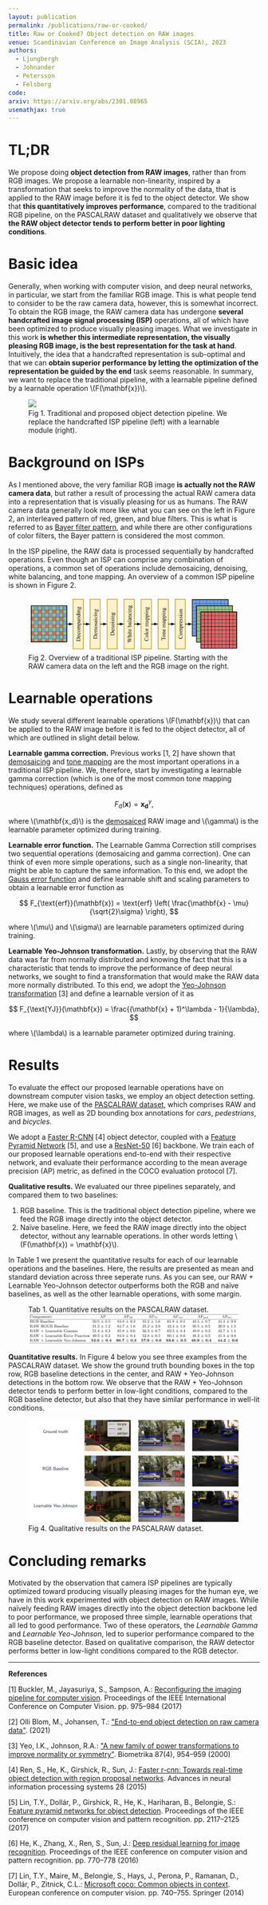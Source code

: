 ```yaml
---
layout: publication
permalink: /publications/raw-or-cooked/
title: Raw or Cooked? Object detection on RAW images
venue: Scandinavian Conference on Image Analysis (SCIA), 2023
authors:
  - Ljungbergh
  - Johnander
  - Petersson
  - Felsberg
code:
arxiv: https://arxiv.org/abs/2301.08965
usemathjax: true
---
```


# TL;DR
We propose doing **object detection from RAW images**, rather than from RGB images. We propose a learnable non-linearity, inspired by a transformation that seeks to improve the normality of the data, that is applied to the RAW image before it is fed to the object detector. We show that **this quantitatively improves performance**, compared to the traditional RGB pipeline, on the PASCALRAW dataset and qualitatively we observe that **the RAW object detector tends to perform better in poor lighting conditions**.

# Basic idea
Generally, when working with computer vision, and deep neural networks, in particular, we start from the familiar RGB image. This is what people tend to consider to be the raw camera data, however, this is somewhat incorrect. To obtain the RGB image, the RAW camera data has undergone **several handcrafted image signal processing (ISP)** operations, all of which have been optimized to produce visually pleasing images. What we investigate in this work **is whether this intermediate representation, the visually pleasing RGB image, is the best representation for the task at hand**. Intuitively, the idea that a handcrafted representation is sub-optimal and that we can **obtain superior performance by letting the optimization of the representation be guided by the end** task seems reasonable. In summary, we want to replace the traditional pipeline, with a learnable pipeline defined by a learnable operation \\(F(\mathbf{x})\\).
<figure>
  <img src="/assets/img/publications/raw-or-cooked_thumbnail.jpg"/>
  <figcaption>Fig 1. Traditional and proposed object detection pipeline. We replace the handcrafted ISP pipeline (left) with a learnable module (right).</figcaption>
</figure>


# Background on ISPs
As I mentioned above, the very familiar RGB image **is actually not the RAW camera data**, but rather a result of processing the actual RAW camera data into a representation that is visually pleasing for us as humans. The RAW camera data generally look more like what you can see on the left in Figure 2, an interleaved pattern of red, green, and blue filters. This is what is referred to as [Bayer filter pattern](https://en.wikipedia.org/wiki/Bayer_filter), and while there are other configurations of color filters, the Bayer pattern is considered the most common.

In the ISP pipeline, the RAW data is processed sequentially by handcrafted operations. Even though an ISP can comprise any combination of operations, a common set of operations include demosaicing, denoising, white balancing, and tone mapping. An overview of a common ISP pipeline is shown in Figure 2.
<figure>
  <img src="isp-pipeline.jpg"/>
  <figcaption>Fig 2. Overview of a traditional ISP pipeline. Starting with the RAW camera data on the left and the RGB image on the right.</figcaption>
</figure>


# Learnable operations

We study several different learnable operations \\(F(\mathbf{x})\\) that can be applied to the RAW image before it is fed to the object detector, all of which are outlined in slight detail below.

**Learnable gamma correction.**
Previous works [1, 2] have shown that [demosaicing](https://en.wikipedia.org/wiki/Demosaicing) and [tone mapping](https://en.wikipedia.org/wiki/Tone_mapping) are the most important operations in a traditional ISP pipeline. We, therefore, start by investigating a learnable gamma correction (which is one of the most common tone mapping techniques) operations, defined as

$$
F_{\text{d}}(\mathbf{x}) = \mathbf{x_d}^{\gamma},
$$

where \\(\mathbf{x_d}\\) is the [demosaiced](https://en.wikipedia.org/wiki/Demosaicing) RAW image and \\(\gamma\\) is the learnable parameter optimized during training.

**Learnable error function.**
The Learnable Gamma Correction still comprises two sequential operations (demosaicing and gamma correction). One can think of even more simple operations, such as a single non-linearity, that might be able to capture the same information. To this end, we adopt the [Gauss error function](https://en.wikipedia.org/wiki/Error_function) and define learnable shift and scaling parameters to obtain a learnable error function as

$$
F_{\text{erf}}(\mathbf{x}) = \text{erf} \left( \frac{\mathbf{x} - \mu}{\sqrt{2}\sigma} \right),
$$

where \\(\mu\\) and \\(\sigma\\) are learnable parameters optimized during training.

**Learnable Yeo-Johnson transformation.**
Lastly, by observing that the RAW data was far from normally distributed and knowing the fact that this is a characteristic that tends to improve the performance of deep neural networks, we sought to find a transformation that would make the RAW data more normally distributed. To this end, we adopt the [Yeo-Johnson transformation](https://en.wikipedia.org/wiki/Power_transform#Yeo%E2%80%93Johnson_transformation) [3] and define a  learnable version of it as

$$
F_{\text{YJ}}(\mathbf{x}) = \frac{(\mathbf{x} + 1)^\lambda - 1}{\lambda},
$$

where \\(\lambda\\) is a learnable parameter optimized during training.


# Results

To evaluate the effect our proposed learnable operations have on downstream computer vision tasks, we employ an object detection setting. Here, we make use of the [PASCALRAW dataset](https://searchworks.stanford.edu/view/hq050zr7488), which comprises RAW and RGB images, as well as 2D bounding box annotations for *cars*, *pedestrians*, and *bicycles*.

We adopt a [Faster R-CNN](https://arxiv.org/abs/1506.01497) [4] object detector, coupled with a [Feature Pyramid Network](https://arxiv.org/abs/1612.03144) [5], and use a [ResNet-50](https://arxiv.org/abs/1512.03385) [6] backbone. We train each of our proposed learnable operations end-to-end with their respective network, and evaluate their performance according to the mean average precision (AP) metric, as defined in the COCO evaluation protocol [7].

**Qualitative results.** We evaluated our three pipelines separately, and compared them to two baselines:
1. RGB baseline. This is the traditional object detection pipeline, where we feed the RGB image directly into the object detector.
2. Naïve baseline. Here, we feed the RAW image directly into the object detector, without any learnable operations. In other words letting \\(F(\mathbf{x}) = \mathbf{x}\\).

In Table 1 we present the quantitative results for each of our learnable operations and the baselines. Here, the results are presented as mean and standard deviation across three seperate runs. As you can see, our RAW + Learnable Yeo-Johnson detector outperforms both the RGB and naïve baselines, as well as the other learnable operations, with some margin.
<figure>
  <figcaption>Tab 1. Quantitative results on the PASCALRAW dataset.</figcaption>
  <img src="results.png"/>
</figure>


**Quantitative results.** In Figure 4 below you see three examples from the PASCALRAW dataset. We show the ground truth bounding boxes in the top row, RGB baseline detections in the center, and RAW + Yeo-Johnson detections in the bottom row. We observe that the RAW + Yeo-Johnson detector tends to perform better in low-light conditions, compared to the RGB baseline detector, but also that they have similar performance in well-lit conditions.


<figure>
  <img src="qualitative.jpg"/>
  <figcaption>Fig 4. Qualitative results on the PASCALRAW dataset.</figcaption>
</figure>


# Concluding remarks
Motivated by the observation that camera ISP pipelines are typically optimized toward producing visually pleasing images for the human eye, we have in this work experimented with object detection on RAW images. While naïvely feeding RAW images directly into the object detection backbone led to poor performance, we proposed three simple, learnable operations that all led to good performance. Two of these operators, the *Learnable Gamma* and *Learnable Yeo-Johnson*, led to superior performance compared to the RGB baseline detector. Based on qualitative comparison, the RAW detector performs better in low-light conditions compared to the RGB detector.




---

**References**

[1] Buckler, M., Jayasuriya, S., Sampson, A.: [Reconfiguring the imaging pipeline for computer vision](https://arxiv.org/abs/1705.04352). Proceedings of the IEEE International Conference on Computer Vision. pp. 975–984 (2017)

[2] Olli Blom, M., Johansen, T.: ["End-to-end object detection on raw camera data"](https://odr.chalmers.se/handle/20.500.12380/302196). (2021)

[3] Yeo, I.K., Johnson, R.A.: ["A new family of power transformations to improve normality or symmetry"](https://www.jstor.org/stable/2673623). Biometrika 87(4), 954–959 (2000)

[4] Ren, S., He, K., Girshick, R., Sun, J.: [Faster r-cnn: Towards real-time object detection with region proposal networks](https://arxiv.org/abs/1506.01497). Advances in neural information processing systems 28 (2015)

[5] Lin, T.Y., Dollár, P., Girshick, R., He, K., Hariharan, B., Belongie, S.: [Feature pyramid networks for object detection](https://arxiv.org/abs/1612.03144). Proceedings of the IEEE conference on computer vision and pattern recognition. pp. 2117–2125 (2017)

[6] He, K., Zhang, X., Ren, S., Sun, J.: [Deep residual learning for image recognition](https://arxiv.org/abs/1512.03385). Proceedings of the IEEE conference on computer vision and pattern recognition.
pp. 770–778 (2016)

[7] Lin, T.Y., Maire, M., Belongie, S., Hays, J., Perona, P., Ramanan, D., Dollár, P., Zitnick, C.L.: [Microsoft coco: Common objects in context](https://arxiv.org/abs/1405.0312). European conference on computer vision. pp. 740–755. Springer (2014)